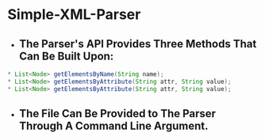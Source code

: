 # Simple-XML-Parser

* ## The Parser's API Provides Three Methods That Can Be Built Upon: 
 ```java
 * List<Node> getElementsByName(String name);
 * List<Node> getElementsByAttribute(String attr, String value);
 * List<Node> getElementsByAttribute(String attr, String value);
   ```

* ## The File Can Be Provided to The Parser Through A Command Line Argument.
